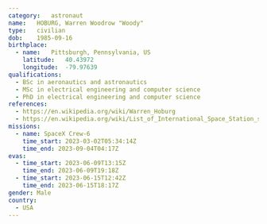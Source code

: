 ```yaml
---
category:	astronaut
name:	HOBURG, Warren Woodrow "Woody"
type:	civilian
dob:	1985-09-16
birthplace:
  - name:	Pittsburgh, Pennsylvania, US
    latitude:	40.43972
    longitude:	-79.97639
qualifications:
  - BSc in aeronautics and astronautics
  - MSc in electrical engineering and computer science
  - PhD in electrical engineering and computer science
references:
  - https://en.wikipedia.org/wiki/Warren_Hoburg
  - https://en.wikipedia.org/wiki/List_of_International_Space_Station_spacewalks
missions:
  - name: SpaceX Crew-6
    time_start: 2023-03-02T05:34:14Z
	time_end: 2023-09-04T04:17Z
evas:
  - time_start: 2023-06-09T13:15Z
    time_end: 2023-06-09T19:18Z
  - time_start: 2023-06-15T12:42Z
    time_end: 2023-06-15T18:17Z
gender:	Male
country:
  - USA
---
```

